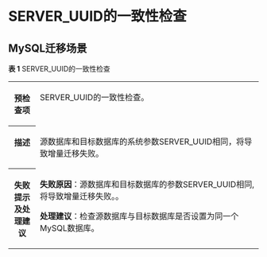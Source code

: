 # SERVER\_UUID的一致性检查<a name="drs_11_0025"></a>

## MySQL迁移场景<a name="section951717570246"></a>

**表 1**  SERVER\_UUID的一致性检查

<a name="table9224429145915"></a>
<table><tbody><tr id="row1725662975918"><th class="firstcol" valign="top" width="11%" id="mcps1.2.3.1.1"><p id="p2025612295590"><a name="p2025612295590"></a><a name="p2025612295590"></a><strong id="b1256182915912"><a name="b1256182915912"></a><a name="b1256182915912"></a>预检查项</strong></p>
</th>
<td class="cellrowborder" valign="top" width="89%" headers="mcps1.2.3.1.1 "><p id="p627012919591"><a name="p627012919591"></a><a name="p627012919591"></a>SERVER_UUID的一致性检查。</p>
</td>
</tr>
<tr id="row9270132995914"><th class="firstcol" valign="top" width="11%" id="mcps1.2.3.2.1"><p id="p8287182917591"><a name="p8287182917591"></a><a name="p8287182917591"></a><strong id="b0287172915910"><a name="b0287172915910"></a><a name="b0287172915910"></a>描述</strong></p>
</th>
<td class="cellrowborder" valign="top" width="89%" headers="mcps1.2.3.2.1 "><p id="p2287102965911"><a name="p2287102965911"></a><a name="p2287102965911"></a>源数据库和目标数据库的系统参数SERVER_UUID相同，将导致增量迁移失败。</p>
</td>
</tr>
<tr id="row8287142915915"><th class="firstcol" valign="top" width="11%" id="mcps1.2.3.3.1"><p id="p6303132925913"><a name="p6303132925913"></a><a name="p6303132925913"></a><strong id="b103035294594"><a name="b103035294594"></a><a name="b103035294594"></a>失败提示及<strong id="b14490151682817"><a name="b14490151682817"></a><a name="b14490151682817"></a>处理建议</strong></strong></p>
</th>
<td class="cellrowborder" valign="top" width="89%" headers="mcps1.2.3.3.1 "><p id="p1830392914594"><a name="p1830392914594"></a><a name="p1830392914594"></a><strong id="b3733349123219"><a name="b3733349123219"></a><a name="b3733349123219"></a>失败原因</strong>：源数据库和目标数据库的参数SERVER_UUID相同, 将导致增量迁移失败。。</p>
<p id="p11226153214386"><a name="p11226153214386"></a><a name="p11226153214386"></a><strong id="b14548638193514"><a name="b14548638193514"></a><a name="b14548638193514"></a>处理建议</strong>：检查源数据库与目标数据库是否设置为同一个MySQL数据库。</p>
</td>
</tr>
</tbody>
</table>

